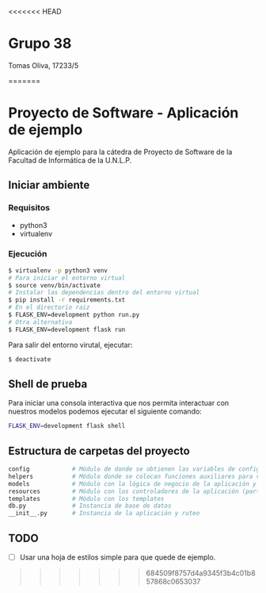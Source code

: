 <<<<<<< HEAD
# Grupo 38
Tomas Oliva, 17233/5 

=======
# Proyecto de Software - Aplicación de ejemplo

Aplicación de ejemplo para la cátedra de Proyecto de Software de la Facultad de Informática de la U.N.L.P.

## Iniciar ambiente

### Requisitos

- python3
- virtualenv

### Ejecución

```bash
$ virtualenv -p python3 venv
# Para iniciar el entorno virtual
$ source venv/bin/activate
# Instalar las dependencias dentro del entorno virtual
$ pip install -r requirements.txt
# En el directorio raiz
$ FLASK_ENV=development python run.py
# Otra alternativa
$ FLASK_ENV=development flask run
```

Para salir del entorno virutal, ejecutar:

```bash
$ deactivate
```

## Shell de prueba

Para iniciar una consola interactiva que nos permita interactuar con
nuestros modelos podemos ejecutar el siguiente comando:

```bash
FLASK_ENV=development flask shell
```

## Estructura de carpetas del proyecto

```bash
config            # Módulo de donde se obtienen las variables de configuración
helpers           # Módulo donde se colocan funciones auxiliares para varias partes del código
models            # Módulo con la lógica de negocio de la aplicación y la conexión a la base de datos
resources         # Módulo con los controladores de la aplicación (parte web)
templates         # Módulo con los templates
db.py             # Instancia de base de datos
__init__.py       # Instancia de la aplicación y ruteo
```

## TODO

- [ ] Usar una hoja de estilos simple para que quede de ejemplo.
>>>>>>> 684509f8757d4a9345f3b4c01b857868c0653037
